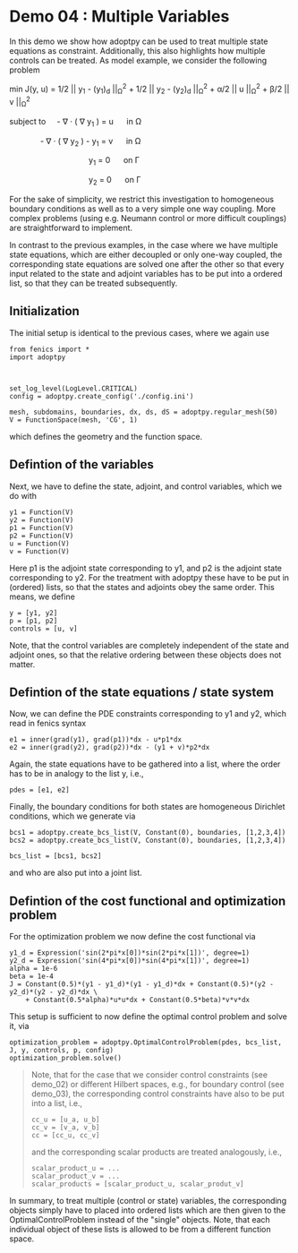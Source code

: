 Demo 04 : Multiple Variables
============================

In this demo we show how adoptpy can be used to treat multiple
state equations as constraint. Additionally, this also highlights 
how multiple controls can be treated. As model example, we consider the 
following problem

min J(y, u) = 1/2 || y<sub>1</sub> - (y<sub>1</sub>)<sub>d</sub> ||<sub>&Omega;</sub><sup>2</sup> 
              + 1/2 || y<sub>2</sub> - (y<sub>2</sub>)<sub>d</sub> ||<sub>&Omega;</sub><sup>2</sup> 
              + &alpha;/2  || u ||<sub>&Omega;</sub><sup>2</sup>
              + &beta;/2  || v ||<sub>&Omega;</sub><sup>2</sup>

subject to &nbsp;&nbsp;&nbsp;  - &nabla; &middot; ( &nabla; y<sub>1</sub>  ) = u &nbsp;&nbsp;&nbsp;&nbsp; in &Omega;

&nbsp;&nbsp;&nbsp;&nbsp;&nbsp;
&nbsp;&nbsp;&nbsp;&nbsp;&nbsp;&nbsp;&nbsp;&nbsp;- &nabla; &middot; ( &nabla; y<sub>2</sub>  ) - y<sub>1</sub> = v &nbsp;&nbsp;&nbsp;&nbsp; in &Omega;

 
&nbsp;&nbsp;&nbsp;&nbsp;&nbsp;&nbsp;&nbsp;&nbsp;&nbsp;&nbsp;&nbsp;&nbsp;&nbsp;&nbsp;&nbsp;
&nbsp;&nbsp;&nbsp;&nbsp;&nbsp;&nbsp;&nbsp;&nbsp;&nbsp;&nbsp;&nbsp;&nbsp;&nbsp;&nbsp;&nbsp;&nbsp;&nbsp;&nbsp;&nbsp; y<sub>1</sub> = 0 &nbsp;&nbsp;&nbsp;&nbsp; on &Gamma;
 
&nbsp;&nbsp;&nbsp;&nbsp;&nbsp;&nbsp;&nbsp;&nbsp;&nbsp;&nbsp;&nbsp;&nbsp;&nbsp;&nbsp;&nbsp;
&nbsp;&nbsp;&nbsp;&nbsp;&nbsp;&nbsp;&nbsp;&nbsp;&nbsp;&nbsp;&nbsp;&nbsp;&nbsp;&nbsp;&nbsp;&nbsp;&nbsp;&nbsp;&nbsp; y<sub>2</sub> = 0 &nbsp;&nbsp;&nbsp;&nbsp; on &Gamma;

For the sake of simplicity, we restrict this investigation to
homogeneous boundary conditions as well as to a very simple one way
coupling. More complex problems (using e.g. Neumann control or more
difficult couplings) are straightforward to implement.

In contrast to the previous examples, in the case where we have multiple state equations, which are
either decoupled or only one-way coupled, the corresponding state equations are solved one after the other
so that every input related to the state and adjoint variables has to be put into a ordered list, so
that they can be treated subsequently.

Initialization
--------------

The initial setup is identical to the previous cases, where we again use

    from fenics import *
    import adoptpy
    
    
    
    set_log_level(LogLevel.CRITICAL)
    config = adoptpy.create_config('./config.ini')
    
    mesh, subdomains, boundaries, dx, ds, dS = adoptpy.regular_mesh(50)
    V = FunctionSpace(mesh, 'CG', 1)

which defines the geometry and the function space.

Defintion of the variables
--------------------------

Next, we have to define the state, adjoint, and control variables, which 
we do with

    y1 = Function(V)
    y2 = Function(V)
    p1 = Function(V)
    p2 = Function(V)
    u = Function(V)
    v = Function(V)

Here p1 is the adjoint state corresponding to y1, and p2 is the adjoint 
state corresponding to y2. For the treatment with adoptpy these have to 
be put in (ordered) lists, so that the states and adjoints obey the
same order. This means, we define

    y = [y1, y2]
    p = [p1, p2]
    controls = [u, v]

Note, that the control variables are completely independent of the state
and adjoint ones, so that the relative ordering between these objects does 
not matter. 

Defintion of the state equations / state system
-----------------------------------------------

Now, we can define the PDE constraints corresponding to y1 and y2, which
read in fenics syntax

    e1 = inner(grad(y1), grad(p1))*dx - u*p1*dx
    e2 = inner(grad(y2), grad(p2))*dx - (y1 + v)*p2*dx

Again, the state equations have to be gathered into a list, where the order
has to be in analogy to the list y, i.e.,

    pdes = [e1, e2]

Finally, the boundary conditions for both states are homogeneous 
Dirichlet conditions, which we generate via

    bcs1 = adoptpy.create_bcs_list(V, Constant(0), boundaries, [1,2,3,4])
    bcs2 = adoptpy.create_bcs_list(V, Constant(0), boundaries, [1,2,3,4])
    
    bcs_list = [bcs1, bcs2]
    
and who are also put into a joint list.

Defintion of the cost functional and optimization problem
---------------------------------------------------------

For the optimization problem we now define the cost functional via

    y1_d = Expression('sin(2*pi*x[0])*sin(2*pi*x[1])', degree=1)
    y2_d = Expression('sin(4*pi*x[0])*sin(4*pi*x[1])', degree=1)
    alpha = 1e-6
    beta = 1e-4
    J = Constant(0.5)*(y1 - y1_d)*(y1 - y1_d)*dx + Constant(0.5)*(y2 - y2_d)*(y2 - y2_d)*dx \
        + Constant(0.5*alpha)*u*u*dx + Constant(0.5*beta)*v*v*dx
        
This setup is sufficient to now define the optimal control problem and solve
it, via

    optimization_problem = adoptpy.OptimalControlProblem(pdes, bcs_list, J, y, controls, p, config)
    optimization_problem.solve()
    
> Note, that for the case that we consider control constraints (see demo_02)
> or different Hilbert spaces, e.g., for boundary control (see demo_03),
> the corresponding control constraints have also to be put into a list, i.e.,
>
>     cc_u = [u_a, u_b]
>     cc_v = [v_a, v_b]
>     cc = [cc_u, cc_v]
>
> and the corresponding scalar products are treated analogously, i.e.,
>
>     scalar_product_u = ...
>     scalar_product_v = ...
>     scalar_products = [scalar_product_u, scalar_produt_v]
>

In summary, to treat multiple (control or state) variables, the 
corresponding objects simply have to placed into ordered lists which
are then given to the OptimalControlProblem instead of the "single" objects.
Note, that each individual object of these lists is allowed to be from a
different function space.
